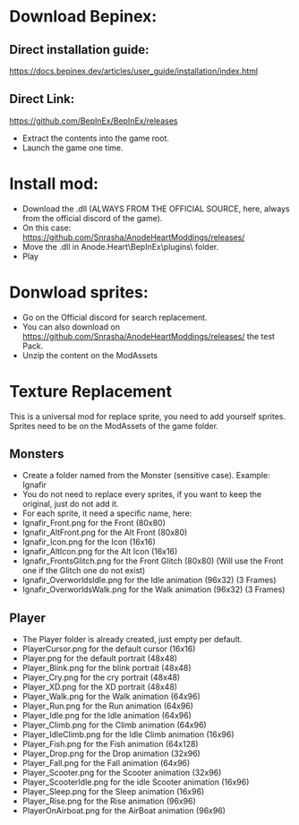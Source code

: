 
# Download Bepinex:

## Direct installation guide:
https://docs.bepinex.dev/articles/user_guide/installation/index.html

## Direct Link:
https://github.com/BepInEx/BepInEx/releases
- Extract the contents into the game root.
- Launch the game one time.

# Install mod:
- Download the .dll (ALWAYS FROM THE OFFICIAL SOURCE, here, always from the official discord of the game).
- On this case: https://github.com/Snrasha/AnodeHeartModdings/releases/
- Move the .dll in Anode.Heart\BepInEx\plugins\  folder.
- Play

# Donwload sprites:
- Go on the Official discord for search replacement.
- You can also download on https://github.com/Snrasha/AnodeHeartModdings/releases/ the test Pack.
- Unzip the content on the ModAssets


# Texture Replacement
This is a universal mod for replace sprite, you need to add yourself sprites.
Sprites need to be on the ModAssets of the game folder.

## Monsters
- Create a folder named from the Monster (sensitive case). Example: Ignafir
- You do not need to replace every sprites, if you want to keep the original, just do not add it.
- For each sprite, it need a specific name, here:
- Ignafir_Front.png  for the Front (80x80)
- Ignafir_AltFront.png  for the Alt Front (80x80)
- Ignafir_Icon.png  for the Icon (16x16)
- Ignafir_AltIcon.png  for the Alt Icon (16x16)
- Ignafir_FrontsGlitch.png  for the Front Glitch (80x80)  (Will use the Front one if the Glitch one do not exist)
- Ignafir_OverworldsIdle.png  for the Idle animation (96x32) (3 Frames)
- Ignafir_OverworldsWalk.png  for the Walk animation (96x32) (3 Frames)

## Player
- The Player folder is already created, just empty per default.
- PlayerCursor.png  for the default cursor (16x16)
- Player.png  for the default portrait (48x48)
- Player_Blink.png  for the blink portrait (48x48)
- Player_Cry.png  for the cry portrait (48x48)
- Player_XD.png  for the XD portrait (48x48)
- Player_Walk.png for the Walk animation (64x96)
- Player_Run.png for the Run animation (64x96)
- Player_Idle.png for the Idle animation (64x96)
- Player_Climb.png for the Climb animation (64x96)
- Player_IdleClimb.png for the Idle Climb animation (16x96)
- Player_Fish.png for the Fish animation (64x128)
- Player_Drop.png for the Drop animation (32x96)
- Player_Fall.png for the Fall animation (64x96)
- Player_Scooter.png for the Scooter animation (32x96)
- Player_ScooterIdle.png for the idle Scooter animation (16x96)
- Player_Sleep.png for the Sleep animation (16x96)
- Player_Rise.png for the Rise animation (96x96)
- PlayerOnAirboat.png for the AirBoat animation (96x96)
